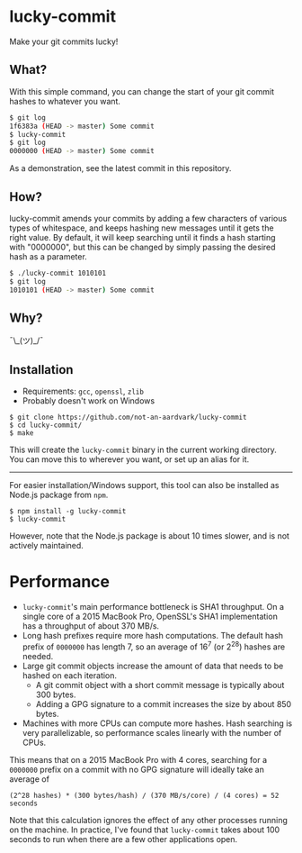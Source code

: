 # lucky-commit

Make your git commits lucky!

## What?

With this simple command, you can change the start of your git commit hashes to whatever you want.

```bash
$ git log
1f6383a (HEAD -> master) Some commit
$ lucky-commit
$ git log
0000000 (HEAD -> master) Some commit
```

As a demonstration, see the latest commit in this repository.

## How?

lucky-commit amends your commits by adding a few characters of various types of whitespace, and keeps hashing new messages until it gets the right value. By default, it will keep searching until it finds a hash starting with "0000000", but this can be changed by simply passing the desired hash as a parameter.

```bash
$ ./lucky-commit 1010101
$ git log
1010101 (HEAD -> master) Some commit
```

## Why?

¯\\\_(ツ)_/¯

## Installation

* Requirements: `gcc`, `openssl`, `zlib`
* Probably doesn't work on Windows

```
$ git clone https://github.com/not-an-aardvark/lucky-commit
$ cd lucky-commit/
$ make
```

This will create the `lucky-commit` binary in the current working directory. You can move this to wherever you want, or set up an alias for it.

---

For easier installation/Windows support, this tool can also be installed as Node.js package from `npm`.

```
$ npm install -g lucky-commit
$ lucky-commit
```

However, note that the Node.js package is about 10 times slower, and is not actively maintained.

# Performance

* `lucky-commit`'s main performance bottleneck is SHA1 throughput. On a single core of a 2015 MacBook Pro, OpenSSL's SHA1 implementation has a throughput of about 370 MB/s.
* Long hash prefixes require more hash computations. The default hash prefix of `0000000` has length 7, so an average of 16<sup>7</sup> (or 2<sup>28</sup>) hashes are needed.
* Large git commit objects increase the amount of data that needs to be hashed on each iteration.
    * A git commit object with a short commit message is typically about 300 bytes.
    * Adding a GPG signature to a commit increases the size by about 850 bytes.
* Machines with more CPUs can compute more hashes. Hash searching is very parallelizable, so performance scales linearly with the number of CPUs.

This means that on a 2015 MacBook Pro with 4 cores, searching for a `0000000` prefix on a commit with no GPG signature will ideally take an average of

```
(2^28 hashes) * (300 bytes/hash) / (370 MB/s/core) / (4 cores) = 52 seconds
```

Note that this calculation ignores the effect of any other processes running on the machine. In practice, I've found that `lucky-commit` takes about 100 seconds to run when there are a few other applications open.
